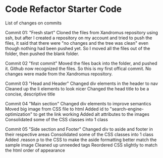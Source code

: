 # Code Refactor Starter Code

List of changes on commits

Commit 01: "Fresh start"
Cloned the files from Xandromus repository using ssh, but after I created a repository on my account and tried to push the files, it said that there were "no changes and the tree was clean" even though nothing had been pushed yet. So I moved all the files out of the folder, then pushed the blank folder.

Commit 02 "first commit"
Moved the files back into the folder, and pushed it. Github now recognized the files. So this is my first offical commit. No changes were made from the Xandromus repository.

Commit 03 "Head and Header"
Changed div elements in the header to nav
Cleaned up the li elements to look nicer
Changed the head title to be a concise, descriptive title

Commit 04 "Main section"
Changed div elements to improve semantics
Moved big image from CSS file to html
Added id to "search-engine-optimization" to get the link working
Added alt attributes to the images
Consolidated some of the CSS classes into 1 class

Commit 05 "Side section and Footer"
Changed div to aside and footer in their respective areas
Consolidated some of the CSS classes into 1 class
Added .reason p to the CSS to make the aside formatting better match the sample image
Cleaned up unneeded tags
Reordered CSS slightly to match the html order of appearance
